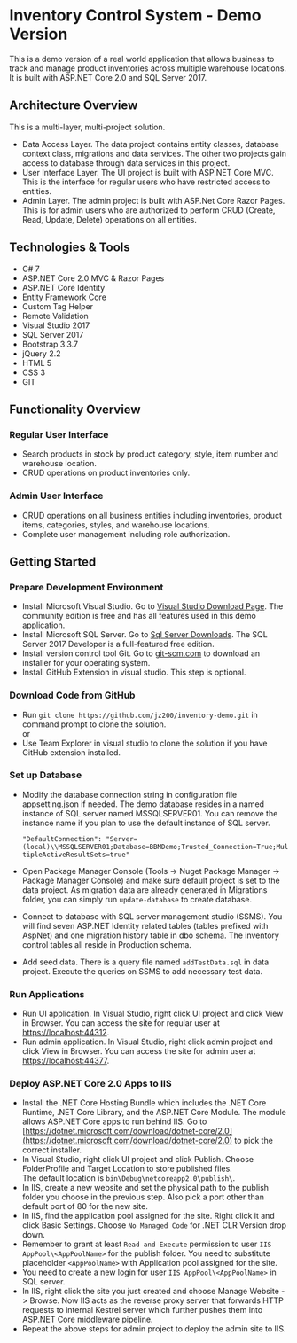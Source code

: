 # Inventory Control System - Demo Version
This is a demo version of a real world application that allows business to 
track and manage product inventories across multiple warehouse locations. 
It is built with ASP.NET Core 2.0 and SQL Server 2017.

## Architecture Overview
This is a multi-layer, multi-project solution. 
* Data Access Layer. The data project contains 
entity classes, database context class, migrations and data services. 
The other two projects gain access to database 
through data services in this project.
* User Interface Layer.  The UI project is built with ASP.NET 
Core MVC. This is the interface for regular users 
who have restricted access to entities.
* Admin Layer. The admin project is built with ASP.Net Core Razor Pages.
This is for admin users who are authorized 
to perform CRUD (Create, Read, Update, Delete) 
operations on all entities.

## Technologies & Tools
* C# 7
* ASP.NET Core 2.0 MVC & Razor Pages
* ASP.NET Core Identity
* Entity Framework Core
* Custom Tag Helper
* Remote Validation
* Visual Studio 2017
* SQL Server 2017
* Bootstrap 3.3.7
* jQuery 2.2
* HTML 5
* CSS 3
* GIT


## Functionality Overview
### Regular User Interface
* Search products in stock by product category, 
style, item number and warehouse location.
* CRUD operations on product inventories only.

### Admin User Interface
* CRUD operations on all business entities including
inventories, product items, categories, styles, and 
warehouse locations.
* Complete user management including role authorization.


## Getting Started

### Prepare Development Environment
* Install Microsoft Visual Studio.  Go to 
[Visual Studio Download Page](https://visualstudio.microsoft.com/downloads/). 
The community edition is free and has all features used in this demo application.
* Install Microsoft SQL Server.  Go to 
[Sql Server Downloads](https://www.microsoft.com/en-us/sql-server/sql-server-downloads).
The SQL Server 2017 Developer is a full-featured
free edition.
* Install version control tool Git. Go to 
[git-scm.com](https://git-scm.com/downloads) to 
download an installer for your operating system.
* Install GitHub Extension in visual studio. This step is optional.

### Download Code from GitHub
* Run `git clone https://github.com/jz200/inventory-demo.git` 
in command prompt to clone the solution. <br/>
or
* Use Team Explorer in visual studio to 
clone the solution if you have GitHub extension installed.

### Set up Database
* Modify the database connection string in configuration file appsetting.json if needed. 
The demo database resides in a named instance of SQL server named MSSQLSERVER01. 
You can remove the instance name if you 
plan to use the default instance of SQL server.

    `"DefaultConnection": "Server=(local)\\MSSQLSERVER01;Database=BBMDemo;Trusted_Connection=True;MultipleActiveResultSets=true"`
* Open Package Manager Console 
(Tools -> Nuget Package Manager -> Package Manager Console)
and make sure default project is set to the data project.
As migration data are already generated in Migrations folder, 
you can simply run `update-database` to create database.

* Connect to database with SQL server management studio (SSMS).
You will find seven ASP.NET Identity related tables (tables prefixed with AspNet) and 
one migration history table in dbo schema. The inventory control tables 
all reside in Production schema.

* Add seed data. There is a query file 
named `addTestData.sql` in data project. 
Execute the queries on SSMS to add necessary test
data.

### Run Applications
* Run UI application. In Visual Studio, right click UI project and
click View in Browser. You can access the site for
regular user at [https://localhost:44312](https://localhost:44312).
* Run admin application. In Visual Studio, right click admin project and
click View in Browser. You can access the site for
admin user at [https://localhost:44377](https://localhost:44377).

### Deploy ASP.NET Core 2.0 Apps to IIS
* Install the .NET Core Hosting Bundle which includes the .NET Core Runtime, 
.NET Core Library, and the ASP.NET Core Module. 
The module allows ASP.NET Core apps to run behind IIS. 
Go to [https://dotnet.microsoft.com/download/dotnet-core/2.0](https://dotnet.microsoft.com/download/dotnet-core/2.0) to 
pick the correct installer.
* In Visual Studio, right click UI project and click Publish. Choose
FolderProfile and Target Location to store published files.  
The default location is `bin\Debug\netcoreapp2.0\publish\`.
* In IIS, create a new website and set the physical path to 
the publish folder you choose in the previous step.  Also pick
a port other than default port of 80 for the new site.
* In IIS, find the application pool assigned for the site. 
Right click it and click Basic Settings. Choose `No Managed Code`
for .NET CLR Version drop down.
* Remember to grant at least `Read and Execute` permission to user 
`IIS AppPool\<AppPoolName>` for the publish folder. You need to substitute placeholder 
`<AppPoolName>` with Application pool assigned for the site.
* You need to create a new login for user `IIS AppPool\<AppPoolName>`
in SQL server.
* In IIS, right click the site you just created and choose 
Manage Website -> Browse. Now IIS acts as the reverse proxy server
that forwards HTTP requests to internal Kestrel server which further pushes
them into ASP.NET Core middleware pipeline.
* Repeat the above steps for admin project to deploy
the admin site to IIS.






